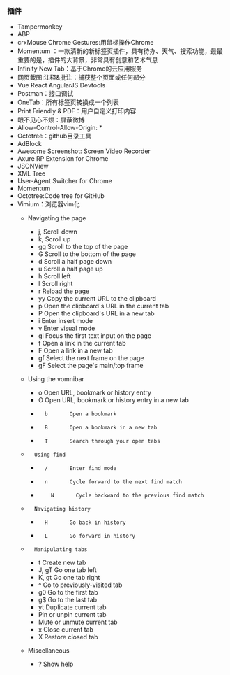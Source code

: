 ### 插件 ###
- Tampermonkey
- ABP
- crxMouse Chrome Gestures:用鼠标操作Chrome
- Momentum ：一款清新的新标签页插件，具有待办、天气、搜索功能，最最重要的是，插件的大背景，非常具有创意和艺术气息
- Infinity New Tab：基于Chrome的云应用服务
- 网页截图:注释&批注：捕获整个页面或任何部分
- Vue React AngularJS Devtools
- Postman：接口调试
- OneTab：所有标签页转换成一个列表
- Print Friendly & PDF：用户自定义打印内容
- 眼不见心不烦：屏蔽微博
- Allow-Control-Allow-Origin: *
- Octotree：github目录工具
- AdBlock
- Awesome Screenshot: Screen Video Recorder
- Axure RP Extension for Chrome
- JSONView
- XML Tree
- User-Agent Switcher for Chrome
- Momentum
- Octotree:Code tree for GitHub
- Vimium：浏览器vim化
    - Navigating the page
	    - j, <c-e>	Scroll down
	    - k, <c-y>	Scroll up
	    - gg		Scroll to the top of the page
	    - G		Scroll to the bottom of the page
	    - d		Scroll a half page down
	    - u		Scroll a half page up
	    - h		Scroll left
	    - l		Scroll right
	    - r		Reload the page
	    - yy		Copy the current URL to the clipboard
	    - 	p		Open the clipboard's URL in the current tab
	    - 	P		Open the clipboard's URL in a new tab
	    - 	i		Enter insert mode
	    - 	v		Enter visual mode
	    - 	gi		Focus the first text input on the page
	    - 	f		Open a link in the current tab
	    - 	F		Open a link in a new tab
	    - 	gf		Select the next frame on the page
	    - 	gF		Select the page's main/top frame

    - 	Using the vomnibar
        - 	o		Open URL, bookmark or history entry
        - 	O		Open URL, bookmark or history entry in a new tab
        - 		b		Open a bookmark
        - 		B		Open a bookmark in a new tab
        - 		T		Search through your open tabs			
    - 		Using find
        - 		/		Enter find mode
        - 		n		Cycle forward to the next find match
   	  - 		N		Cycle backward to the previous find match			
    - 		Navigating history
	    - 		H		Go back in history
	    - 		L		Go forward in history			
    - 		Manipulating tabs
	    - 	t		Create new tab
	    - 	J, gT		Go one tab left
	    - 	K, gt		Go one tab right
	    - 	^		Go to previously-visited tab
	    - 	g0		Go to the first tab
	    - 	g$		Go to the last tab
	    - 	yt		Duplicate current tab
	    - 	<a-p>		Pin or unpin current tab
	    - 	<a-m>		Mute or unmute current tab
	    - 	x		Close current tab
	    - 	X		Restore closed tab			
    - 	Miscellaneous
        - 	?		Show help
